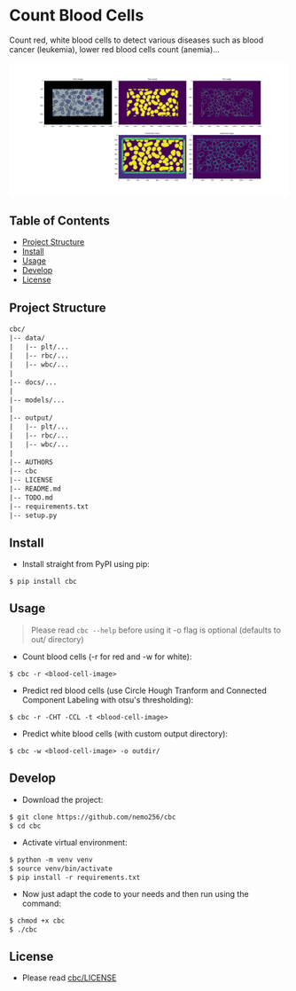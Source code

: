 # Count Blood Cells
Count red, white blood cells to detect various diseases such as blood cancer (leukemia), lower red blood cells count (anemia)...

![Sample](sample.png)

<!-- TABLE OF CONTENTS -->
## Table of Contents

* [Project Structure](#project-structure)
* [Install](#install)
* [Usage](#usage)
* [Develop](#develop)
* [License](#license)

## Project Structure
```
cbc/
|-- data/
|   |-- plt/...
|   |-- rbc/...
|   |-- wbc/...
|
|-- docs/...
|
|-- models/...
|
|-- output/
|   |-- plt/...
|   |-- rbc/...
|   |-- wbc/...
|
|-- AUTHORS
|-- cbc
|-- LICENSE
|-- README.md
|-- TODO.md
|-- requirements.txt 
|-- setup.py
```

## Install
- Install straight from PyPI using pip:
```
$ pip install cbc
```
## Usage
> Please read `cbc --help` before using it
> -o flag is optional (defaults to out/ directory)
- Count blood cells (-r for red and -w for white):
```
$ cbc -r <blood-cell-image>
```
- Predict red blood cells (use Circle Hough Tranform and Connected Component Labeling with otsu's thresholding):
```
$ cbc -r -CHT -CCL -t <blood-cell-image>
```
- Predict white blood cells (with custom output directory):
```
$ cbc -w <blood-cell-image> -o outdir/
```

## Develop
- Download the project:
```
$ git clone https://github.com/nemo256/cbc
$ cd cbc 
```
- Activate virtual environment:
```
$ python -m venv venv
$ source venv/bin/activate
$ pip install -r requirements.txt
```
- Now just adapt the code to your needs and then run using the command:
```
$ chmod +x cbc
$ ./cbc
```

## License
- Please read [cbc/LICENSE](https://github.com/nemo256/cbc/blob/master/LICENSE)
